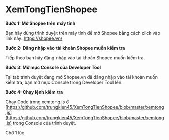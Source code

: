 # XemTongTienShopee


**Bước 1: Mở Shopee trên máy tính**

Bạn hãy dùng trình duyệt trên máy tính để mở Shopee bằng cách click vào link này: https://shopee.vn/

**Bước 2: Đăng nhập vào tài khoản Shopee muốn kiểm tra**

Tiếp theo bạn hãy đăng nhập vào tài khoản Shopee muốn kiểm tra.

**Bước 3: Mở mục Console của Developer Tool**

Tại tab trình duyệt đang mở Shopee.vn đã đăng nhập vào tài khoản muốn kiểm tra, bạn mở mục Console trong Developer Tool lên.

**Bước 4: Chạy lệnh kiểm tra**

Chạy Code trong xemtong.js ở [https://github.com/trungkien45/XemTongTienShopee/blob/master/xemtong.js](https://github.com/trungkien45/XemTongTienShopee/blob/master/xemtong.js) trong Console của trình duyệt.

Chờ 1 lúc.
